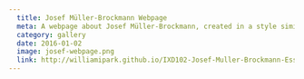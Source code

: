 ```yaml
---
  title: Josef Müller-Brockmann Webpage
  meta: A webpage about Josef Müller-Brockmann, created in a style similar to his.
  category: gallery
  date: 2016-01-02
  image: josef-webpage.png
  link: http://williamipark.github.io/IXD102-Josef-Muller-Brockmann-Essay/index.html
---
```

